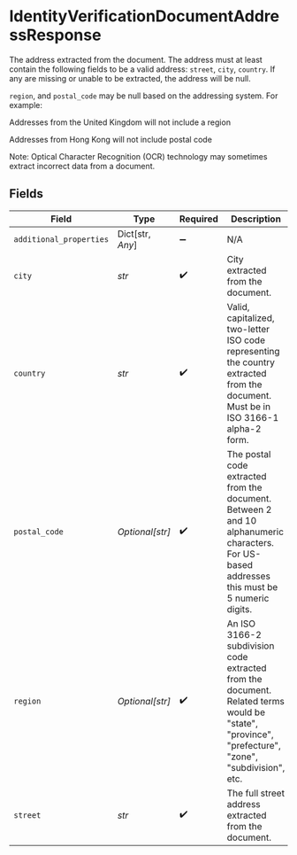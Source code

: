 # IdentityVerificationDocumentAddressResponse

The address extracted from the document. The address must at least contain the following fields to be a valid address: `street`, `city`, `country`. If any are missing or unable to be extracted, the address will be null.

`region`, and `postal_code` may be null based on the addressing system. For example:

Addresses from the United Kingdom will not include a region

Addresses from Hong Kong will not include postal code

Note: Optical Character Recognition (OCR) technology may sometimes extract incorrect data from a document.


## Fields

| Field                                                                                                                                             | Type                                                                                                                                              | Required                                                                                                                                          | Description                                                                                                                                       | Example                                                                                                                                           |
| ------------------------------------------------------------------------------------------------------------------------------------------------- | ------------------------------------------------------------------------------------------------------------------------------------------------- | ------------------------------------------------------------------------------------------------------------------------------------------------- | ------------------------------------------------------------------------------------------------------------------------------------------------- | ------------------------------------------------------------------------------------------------------------------------------------------------- |
| `additional_properties`                                                                                                                           | Dict[str, *Any*]                                                                                                                                  | :heavy_minus_sign:                                                                                                                                | N/A                                                                                                                                               |                                                                                                                                                   |
| `city`                                                                                                                                            | *str*                                                                                                                                             | :heavy_check_mark:                                                                                                                                | City extracted from the document.                                                                                                                 | Pawnee                                                                                                                                            |
| `country`                                                                                                                                         | *str*                                                                                                                                             | :heavy_check_mark:                                                                                                                                | Valid, capitalized, two-letter ISO code representing the country extracted from the document. Must be in ISO 3166-1 alpha-2 form.                 | US                                                                                                                                                |
| `postal_code`                                                                                                                                     | *Optional[str]*                                                                                                                                   | :heavy_check_mark:                                                                                                                                | The postal code extracted from the document. Between 2 and 10 alphanumeric characters. For US-based addresses this must be 5 numeric digits.      | 46001                                                                                                                                             |
| `region`                                                                                                                                          | *Optional[str]*                                                                                                                                   | :heavy_check_mark:                                                                                                                                | An ISO 3166-2 subdivision code extracted from the document. Related terms would be "state", "province", "prefecture", "zone", "subdivision", etc. | IN                                                                                                                                                |
| `street`                                                                                                                                          | *str*                                                                                                                                             | :heavy_check_mark:                                                                                                                                | The full street address extracted from the document.                                                                                              | 123 Main St. Unit 42                                                                                                                              |
